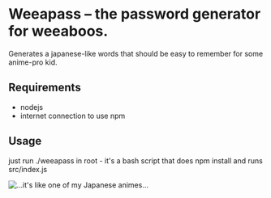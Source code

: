 # Weeapass – the password generator for weeaboos.
Generates a japanese-like words that should be easy to remember for some anime-pro kid.

## Requirements

* nodejs
* internet connection to use npm

## Usage
just run ./weeapass in root - it's a bash script that does npm install and runs src/index.js

![…it's like one of my Japanese animes…](http://i.imgur.com/Ab8L9fc.png)
